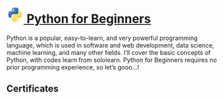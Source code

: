 # <a href="https://www.python.org" target="_blank" rel="noreferrer"> <img src="https://raw.githubusercontent.com/devicons/devicon/master/icons/python/python-original.svg" alt="python" width="40" height="40"/> Python for Beginners </a>

Python is a popular, easy-to-learn, and very powerful programming language, which is used in software and web development, data science, machine learning, and many other fields. I’ll cover the basic concepts of Python, with codes learn from sololearn. Python for Beginners requires no prior programming experience, so let’s gooo...!

## Certificates
